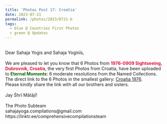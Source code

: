 ```yaml
---
title: 'Photos Post 17: Croatia'
date: 2023-07-21
permalink: /photos/2023/0721-b
tags:
  - blue @ Countries First Photos
  - green @ Updates
---
```


<p>
<br>
Dear Sahaja Yogis and Sahaja Yoginīs,<br>
<br>
We are pleased to let you know that 6 Photos from <font color="Crimson"><b>1976-0909 Sightseeing, Dubrovnik, Croatia</b></font>, the very first Photos from Croatia, have been uploaded to <font color="DarkGreen"><b>Eternal Moments</b></font>: 6 moderate resolutions from the Named Collections.<br>
The direct link to the 6 Photos in the smallest gallery: <a href="https://eternalmoments.smugmug.com/Countries/Croatia/1976/"> Croatia 1976</a>.<br>
Please kindly share the link with all our brothers and sisters.<br>
<br>
Jay Śhrī Mātājī!<br>
<br>
The Photo Subteam<br>
sahajayoga.compilations@gmail.com<br>
https://linktr.ee/comprehensivecompilationsteam<br>
</p>